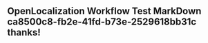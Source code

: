 <properties
ms.topic="hero-topic1"
ms.test1="hero-topic"
ms.test2="test"/>

## OpenLocalization Workflow Test MarkDown ca8500c8-fb2e-41fd-b73e-2529618bb31c thanks!
